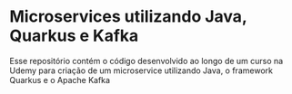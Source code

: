 # Microservices utilizando Java, Quarkus e Kafka

Esse repositório contém o código desenvolvido ao longo de um curso na Udemy para criação de um microservice utilizando Java, o framework Quarkus e o Apache Kafka


